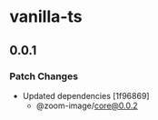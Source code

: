 # vanilla-ts

## 0.0.1

### Patch Changes

- Updated dependencies [1f96869]
  - @zoom-image/core@0.0.2
